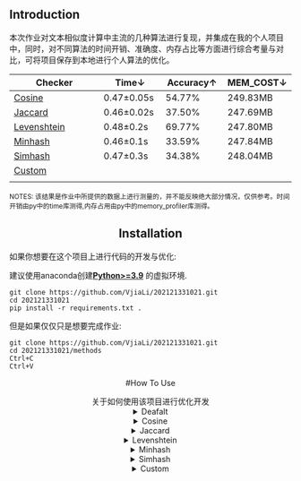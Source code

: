 ## Introduction

</div>
本次作业对文本相似度计算中主流的几种算法进行复现，并集成在我的个人项目中，同时，对不同算法的时间开销、准确度、内存占比等方面进行综合考量与对比，可将项目保存到本地进行个人算法的优化。

<div align="center">

|  Checker | Time↓ | Accuracy↑ | MEM_COST↓ |
| -------- | ----- | ----- | ----- |
| [Cosine]()    | 0.47±0.05s | 54.77% | 249.83MB |
| [Jaccard]() | 0.46±0.02s | 37.50% | 247.69MB |
| [Levenshtein]()     | 0.48±0.2s | 69.77% | 247.80MB |
| [Minhash]() | 0.46±0.1s  | 33.59% | 247.84MB |
| [Simhash]()  | 0.47±0.3s | 34.38% | 248.04MB |
| [Custom]() |      | | |
|<img width=200/>                                   | <img width=100/> | <img width=100/> | <img width=100/> |
</div>
<sub> NOTES: 该结果是作业中所提供的数据上进行测量的，并不能反映绝大部分情况，仅供参考。时间开销由py中的time库测得,内存占用由py中的memory_profiler库测得。</sub>

<div align="center">

## Installation

</div>
如果你想要在这个项目上进行代码的开发与优化:

建议使用anaconda创建[**Python>=3.9**](https://www.python.org/) 的虚拟环境.

```
git clone https://github.com/VjiaLi/202121331021.git
cd 202121331021
pip install -r requirements.txt .
```

但是如果仅仅只是想要完成作业:

```
git clone https://github.com/VjiaLi/202121331021.git
cd 202121331021/methods
Ctrl+C
Ctrl+V
```

<div align = "center">


<div align = "center">

#How To Use

</div>
关于如何使用该项目进行优化开发

<details>
<summary>Deafalt</summary>
使用默认的算法完成

```bash
$ python main.py --orig-path your_path --orig-add-path your_path --output your_path
```
</details>

<details>
<summary>Cosine</summary>
使用余弦距离算法完成

```bash
$ python main.py --orig-path your_path --orig-add-path your_path --output your_path --check-method cosine
```
</details>

<details>
<summary>Jaccard</summary>
使用Jaccard算法完成

```bash
$ python main.py --orig-path your_path --orig-add-path your_path --output your_path --check-method jaccard
```
</details>

<details>
<summary>Levenshtein</summary>
使用Levenshtein算法完成

```bash
$ python main.py --orig-path your_path --orig-add-path your_path --output your_path --check-method levenshtein
```
</details>

<details>
<summary>Minhash</summary>
使用Minhash算法完成

```bash
$ python main.py --orig-path your_path --orig-add-path your_path --output your_path --check-method minhash
```
</details>

<details>
<summary>Simhash</summary>
使用Minhash算法完成

```bash
$ python main.py --orig-path your_path --orig-add-path your_path --output your_path --check-method simhash
```
</details>

<details>
<summary>Custom</summary>
使用自定义算法完成

```bash
$ python main.py --orig-path your_path --orig-add-path your_path --output your_path --check-method custom
```
</details>

